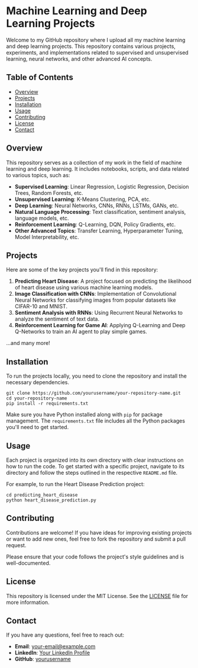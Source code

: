 <!DOCTYPE html>
<html lang="en">
<head>
    <meta charset="UTF-8">
    <meta name="viewport" content="width=device-width, initial-scale=1.0">
    <title>Machine Learning and Deep Learning Projects</title>
</head>
<body>

<h1>Machine Learning and Deep Learning Projects</h1>

<p>Welcome to my GitHub repository where I upload all my machine learning and deep learning projects. This repository contains various projects, experiments, and implementations related to supervised and unsupervised learning, neural networks, and other advanced AI concepts.</p>

<h2>Table of Contents</h2>
<ul>
    <li><a href="#overview">Overview</a></li>
    <li><a href="#projects">Projects</a></li>
    <li><a href="#installation">Installation</a></li>
    <li><a href="#usage">Usage</a></li>
    <li><a href="#contributing">Contributing</a></li>
    <li><a href="#license">License</a></li>
    <li><a href="#contact">Contact</a></li>
</ul>

<h2 id="overview">Overview</h2>
<p>This repository serves as a collection of my work in the field of machine learning and deep learning. It includes notebooks, scripts, and data related to various topics, such as:</p>
<ul>
    <li><strong>Supervised Learning</strong>: Linear Regression, Logistic Regression, Decision Trees, Random Forests, etc.</li>
    <li><strong>Unsupervised Learning</strong>: K-Means Clustering, PCA, etc.</li>
    <li><strong>Deep Learning</strong>: Neural Networks, CNNs, RNNs, LSTMs, GANs, etc.</li>
    <li><strong>Natural Language Processing</strong>: Text classification, sentiment analysis, language models, etc.</li>
    <li><strong>Reinforcement Learning</strong>: Q-Learning, DQN, Policy Gradients, etc.</li>
    <li><strong>Other Advanced Topics</strong>: Transfer Learning, Hyperparameter Tuning, Model Interpretability, etc.</li>
</ul>

<h2 id="projects">Projects</h2>
<p>Here are some of the key projects you'll find in this repository:</p>
<ol>
    <li><strong>Predicting Heart Disease</strong>: A project focused on predicting the likelihood of heart disease using various machine learning models.</li>
    <li><strong>Image Classification with CNNs</strong>: Implementation of Convolutional Neural Networks for classifying images from popular datasets like CIFAR-10 and MNIST.</li>
    <li><strong>Sentiment Analysis with RNNs</strong>: Using Recurrent Neural Networks to analyze the sentiment of text data.</li>
    <li><strong>Reinforcement Learning for Game AI</strong>: Applying Q-Learning and Deep Q-Networks to train an AI agent to play simple games.</li>
</ol>
<p>...and many more!</p>

<h2 id="installation">Installation</h2>
<p>To run the projects locally, you need to clone the repository and install the necessary dependencies.</p>

<pre><code>git clone https://github.com/yourusername/your-repository-name.git
cd your-repository-name
pip install -r requirements.txt
</code></pre>

<p>Make sure you have Python installed along with <code>pip</code> for package management. The <code>requirements.txt</code> file includes all the Python packages you'll need to get started.</p>

<h2 id="usage">Usage</h2>
<p>Each project is organized into its own directory with clear instructions on how to run the code. To get started with a specific project, navigate to its directory and follow the steps outlined in the respective <code>README.md</code> file.</p>

<p>For example, to run the Heart Disease Prediction project:</p>

<pre><code>cd predicting_heart_disease
python heart_disease_prediction.py
</code></pre>

<h2 id="contributing">Contributing</h2>
<p>Contributions are welcome! If you have ideas for improving existing projects or want to add new ones, feel free to fork the repository and submit a pull request.</p>

<p>Please ensure that your code follows the project's style guidelines and is well-documented.</p>

<h2 id="license">License</h2>
<p>This repository is licensed under the MIT License. See the <a href="LICENSE">LICENSE</a> file for more information.</p>

<h2 id="contact">Contact</h2>
<p>If you have any questions, feel free to reach out:</p>
<ul>
    <li><strong>Email</strong>: <a href="mailto:your-email@example.com">your-email@example.com</a></li>
    <li><strong>LinkedIn</strong>: <a href="https://www.linkedin.com/in/your-profile">Your LinkedIn Profile</a></li>
    <li><strong>GitHub</strong>: <a href="https://github.com/yourusername">yourusername</a></li>
</ul>

</body>
</html>
